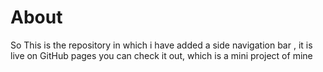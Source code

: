 <h1>About</h1>
<p>So This is the repository in which i have added a side navigation bar , it is live on GitHub pages you can check it out, which is a mini project of mine</p>

